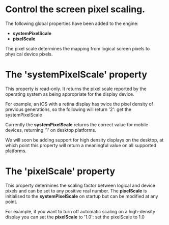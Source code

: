 # Control the screen pixel scaling.

The following global properties have been added to the engine:
* **systemPixelScale**
* **pixelScale**

The pixel scale determines the mapping from logical screen pixels to physical device pixels.

# The 'systemPixelScale' property

This property is read-only. It returns the pixel scale reported by the operating system as being appropriate for the display device.

For example, an iOS with a retina display has twice the pixel density of previous generations, so the following will return '2':
	get the systemPixelScale

Currently the **systemPixelScale** returns the correct value for mobile devices, returning '1' on desktop platforms.

We will soon be adding support for high density displays on the desktop, at which point this property will return a meaningful value on all supported platforms.

# The 'pixelScale' property

This property determines the scaling factor between logical and device pixels and can be set to any positive real number.
The **pixelScale** is initialised to the **systemPixelScale** on startup but can be modified at any point.

For example, if you want to turn off automatic scaling on a high-density display you can set the **pixelScale** to '1.0':
	set the pixelScale to 1.0


